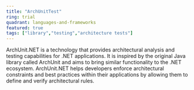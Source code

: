```yaml
---
title: "ArchUnitTest"
ring: trial
quadrant: languages-and-frameworks 
featured: true
tags: ["library","testing","architecture tests"]
--- 
```

ArchUnit.NET is a technology that provides architectural analysis and testing capabilities for .NET applications. It is inspired by the original Java library called ArchUnit and aims to bring similar functionality to the .NET ecosystem. ArchUnit.NET helps developers enforce architectural constraints and best practices within their applications by allowing them to define and verify architectural rules.
